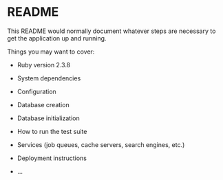 # README

This README would normally document whatever steps are necessary to get the
application up and running.

Things you may want to cover:

* Ruby version
2.3.8

* System dependencies

* Configuration

* Database creation

* Database initialization

* How to run the test suite

* Services (job queues, cache servers, search engines, etc.)

* Deployment instructions

* ...
